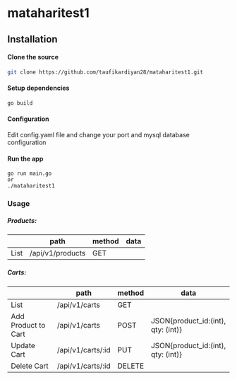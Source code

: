 # mataharitest1

## Installation

#### Clone the source

```bash
git clone https://github.com/taufikardiyan28/mataharitest1.git
```

#### Setup dependencies

```bash
go build
```

#### Configuration
Edit config.yaml file and change your port and mysql database configuration

#### Run the app
```
go run main.go
or
./mataharitest1
```

### Usage

##### Products:
| | path | method|data|
| ----- | ------ | ------ |-----|
|List|/api/v1/products |GET||
    
##### Carts:
| | path | method|data|
| ----- | ------ | ------ |-----|
|List|/api/v1/carts |GET||
|Add Product to Cart|/api/v1/carts |POST|JSON{product_id:(int), qty: (int)}|
|Update Cart|/api/v1/carts/:id |PUT|JSON{product_id:(int), qty: (int)}|
|Delete Cart|/api/v1/carts/:id |DELETE||